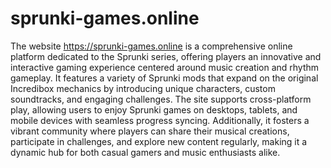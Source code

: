 # sprunki-games.online
The website https://sprunki-games.online is a comprehensive online platform dedicated to the Sprunki series, offering players an innovative and interactive gaming experience centered around music creation and rhythm gameplay. It features a variety of Sprunki mods that expand on the original Incredibox mechanics by introducing unique characters, custom soundtracks, and engaging challenges. The site supports cross-platform play, allowing users to enjoy Sprunki games on desktops, tablets, and mobile devices with seamless progress syncing. Additionally, it fosters a vibrant community where players can share their musical creations, participate in challenges, and explore new content regularly, making it a dynamic hub for both casual gamers and music enthusiasts alike.
